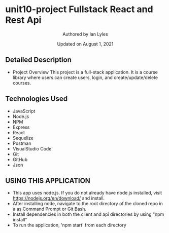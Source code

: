# unit10-project Fullstack React and Rest Api

<p align="center"> Authored by Ian Lyles</p>
<p align="center">Updated on August 1, 2021</p>

## Detailed Description

- Project Overview
  This project is a full-stack application. It is a course library where users can create users, login, and create/update/delete courses.

## Technologies Used

- JavaScript
- Node.js
- NPM
- Express
- React
- Sequelize
- Postman
- VisualStudio Code
- Git
- GitHub
- Json

## USING THIS APPLICATION

- This app uses node.js. If you do not already have node.js installed, visit https://nodejs.org/en/download/ and install.
- After installing node, navigate to the root directory of the cloned repo in a as Command Prompt or Git Bash.
- Install dependencies in both the client and api directories by using "npm install"
- To run the application, 'npm start' from each directory
